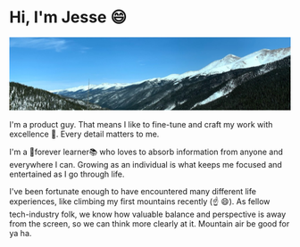 # Hi, I'm Jesse 😄

<img src='https://raw.githubusercontent.com/jsehull/jsehull/master/mountain-banner.jpeg' alt='mountain range'>

I'm a product guy. That means I like to fine-tune and craft my work with excellence 💎. Every detail matters to me. 

I'm a 🧬forever learner📚 who loves to absorb information from anyone and everywhere I can. Growing as an individual is what keeps me focused and entertained as I go through life.

I've been fortunate enough to have encountered many different life experiences, like climbing my first mountains recently (☝ 😄). As fellow tech-industry folk, we know how valuable balance and perspective is away from the screen, so we can think more clearly at it. Mountain air be good for ya ha.
